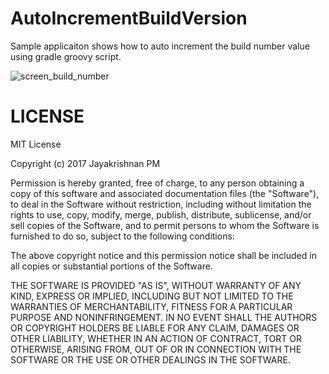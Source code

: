 # AutoIncrementBuildVersion
Sample applicaiton shows how to auto increment the build number value using gradle groovy script.

![screen_build_number](https://cloud.githubusercontent.com/assets/6814816/17641862/94ef951c-614e-11e6-9392-e28f89abb1c2.png)

# LICENSE

MIT License

Copyright (c) 2017 Jayakrishnan PM

Permission is hereby granted, free of charge, to any person obtaining a copy
of this software and associated documentation files (the "Software"), to deal
in the Software without restriction, including without limitation the rights
to use, copy, modify, merge, publish, distribute, sublicense, and/or sell
copies of the Software, and to permit persons to whom the Software is
furnished to do so, subject to the following conditions:

The above copyright notice and this permission notice shall be included in all
copies or substantial portions of the Software.

THE SOFTWARE IS PROVIDED "AS IS", WITHOUT WARRANTY OF ANY KIND, EXPRESS OR
IMPLIED, INCLUDING BUT NOT LIMITED TO THE WARRANTIES OF MERCHANTABILITY,
FITNESS FOR A PARTICULAR PURPOSE AND NONINFRINGEMENT. IN NO EVENT SHALL THE
AUTHORS OR COPYRIGHT HOLDERS BE LIABLE FOR ANY CLAIM, DAMAGES OR OTHER
LIABILITY, WHETHER IN AN ACTION OF CONTRACT, TORT OR OTHERWISE, ARISING FROM,
OUT OF OR IN CONNECTION WITH THE SOFTWARE OR THE USE OR OTHER DEALINGS IN THE
SOFTWARE.


